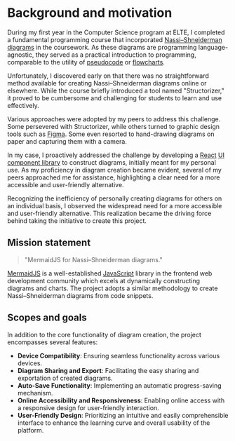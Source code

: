 # Background and motivation

During my first year in the Computer Science program at ELTE, I completed a fundamental programming course that incorporated [Nassi–Shneiderman diagrams](https://en.wikipedia.org/wiki/Nassi%E2%80%93Shneiderman_diagram) in the coursework.
As these diagrams are programming language-agnostic, they served as a practical introduction to programming, comparable to the utility of [pseudocode](https://en.wikipedia.org/wiki/Pseudocode) or [flowcharts](https://en.wikipedia.org/wiki/Flowchart).

Unfortunately, I discovered early on that there was no straightforward method available for creating Nassi–Shneiderman diagrams online or elsewhere.
While the course briefly introduced a tool named "Structorizer," it proved to be cumbersome and challenging for students to learn and use effectively.

Various approaches were adopted by my peers to address this challenge.
Some persevered with Structorizer, while others turned to graphic design tools such as [Figma](https://www.figma.com/).
Some even resorted to hand-drawing diagrams on paper and capturing them with a camera.

In my case, I proactively addressed the challenge by developing a [React](https://react.dev/) [UI component library](https://github.com/Eurydia/project-nassi-shneiderman-diagram-builder) to construct diagrams, initially meant for my personal use.
As my proficiency in diagram creation became evident, several of my peers approached me for assistance, highlighting a clear need for a more accessible and user-friendly alternative.

Recognizing the inefficiency of personally creating diagrams for others on an individual basis, I observed the widespread need for a more accessible and user-friendly alternative.
This realization became the driving force behind taking the initiative to create this project.

## Mission statement

> "MermaidJS for Nassi–Shneiderman diagrams."

[MermaidJS](https://mermaid.js.org/) is a well-established [JavaScript](https://developer.mozilla.org/en-US/docs/Web/javascript) library in the frontend web development community which excels at dynamically constructing diagrams and charts.
The project adopts a similar methodology to create Nassi–Shneiderman diagrams from code snippets.

## Scopes and goals

In addition to the core functionality of diagram creation, the project encompasses several features:

- **Device Compatibility**: Ensuring seamless functionality across various devices.
- **Diagram Sharing and Export**: Facilitating the easy sharing and exportation of created diagrams.
- **Auto-Save Functionality**: Implementing an automatic progress-saving mechanism.
- **Online Accessibility and Responsiveness**: Enabling online access with a responsive design for user-friendly interaction.
- **User-Friendly Design**: Prioritizing an intuitive and easily comprehensible interface to enhance the learning curve and overall usability of the platform.

